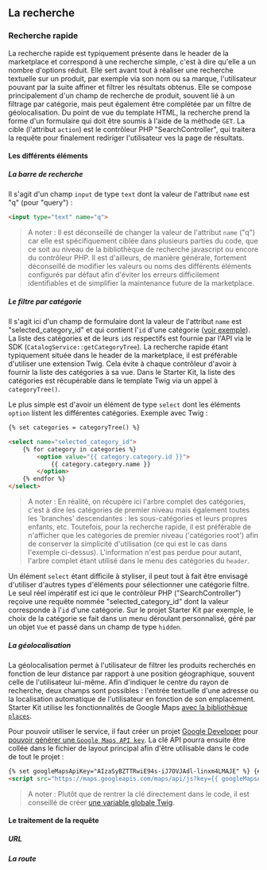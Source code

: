 ## La recherche


### Recherche rapide

La recherche rapide est typiquement présente dans le header de la marketplace et correspond à une recherche simple, c'est à dire qu'elle a un nombre d'options réduit.
Elle sert avant tout à réaliser une recherche textuelle sur un produit, par exemple via son nom ou sa marque, l'utilisateur pouvant par la suite affiner et filtrer les résultats obtenus.
Elle se compose principalement d'un champ de recherche de produit, souvent lié à un filtrage par catégorie, mais peut également être complétée par un filtre de géolocalisation.
Du point de vue du template HTML, la recherche prend la forme d'un formulaire qui doit être soumis à l'aide de la méthode `GET`.
La cible (l'attribut `action`) est le contrôleur PHP "SearchController", qui traitera la requête pour finalement rediriger l'utilisateur ves la page de résultats.


#### Les différents éléments

##### La barre de recherche

Il s'agit d'un champ `input` de type `text` dont la valeur de l'attribut `name` est "q" (pour "query") :
```html
<input type="text" name="q">
```

> A noter :
Il est déconseillé de changer la valeur de l'attribut `name` ("q") car elle est spécifiquement ciblée dans plusieurs parties du code, que ce soit au niveau de la bibliothèque de recherche javascript ou encore du contrôleur PHP.
Il est d'ailleurs, de manière générale, fortement déconseillé de modifier les valeurs ou noms des différents éléments configurés par défaut afin d'éviter les erreurs difficilement identifiables et de simplifier la maintenance future de la marketplace. 

##### Le filtre par catégorie

Il s'agit ici d'un champ de formulaire dont la valeur de l'attribut `name` est "selected_category_id" et qui contient l'`id` d'une catégorie ([voir exemple](#category-tree-example)).
La liste des catégories et de leurs `id`s respectifs est fournie par l'API via le SDK (`CatalogService::getCategoryTree`).
La recherche rapide étant typiquement située dans le header de la marketplace, il est préférable d'utiliser une extension Twig. Cela évite à chaque contrôleur d'avoir à fournir la liste des catégories à sa vue.
Dans le Starter Kit, la liste des catégories est récupérable dans le template Twig via un appel à `categoryTree()`. 

Le plus simple est d'avoir un élément de type `select` dont les éléments `option` listent les différentes catégories.
<a name="category-tree-example"></a>Exemple avec Twig :
```html
{% set categories = categoryTree() %}

<select name="selected_category_id">
    {% for category in categories %}
        <option value="{{ category.category.id }}">
            {{ category.category.name }}
        </option>
    {% endfor %}
</select>
```

> A noter :
En réalité, on récupère ici l'arbre complet des catégories, c'est à dire les catégories de premier niveau mais également toutes les 'branches' descendantes : les sous-catégories et leurs propres enfants, etc.
Toutefois, pour la recherche rapide, il est préférable de n'afficher que les catégories de premier niveau ('catégories root') afin de conserver la simplicité d'utilisation (ce qui est le cas dans l'exemple ci-dessus). 
L'information n'est pas perdue pour autant, l'arbre complet étant utilisé dans le menu des catégories du `header`.

Un élément `select` étant difficile à styliser, il peut tout à fait être envisagé d'utiliser d'autres types d'éléments pour sélectionner une catégorie filtre.
Le seul réel impératif est ici que le contrôleur PHP ("SearchController") reçoive une requête nommée "selected_category_id" dont la valeur corresponde à l'`id` d'une catégorie.
Sur le projet Starter Kit par exemple, le choix de la catégorie se fait dans un menu déroulant personnalisé, géré par un objet `Vue` et passé dans un champ de type `hidden`.

##### La géolocalisation

La géolocalisation permet à l'utilisateur de filtrer les produits recherchés en fonction de leur distance par rapport à une position géographique, souvent celle de l'utilisateur lui-même.
Afin d'indiquer le centre du rayon de recherche, deux champs sont possibles : l'entrée textuelle d'une adresse ou la localisation automatique de l'utilisateur en fonction de son emplacement.
Starter Kit utilise les fonctionnalités de Google Maps [avec la bibliothèque `places`](https://developers.google.com/maps/documentation/javascript/places?hl=fr).

Pour pouvoir utiliser le service, il faut créer un projet [Google Developer](https://console.developers.google.com/apis/dashboard) pour [pouvoir générer une `Google Maps API key`](https://support.google.com/googleapi/answer/6158857?hl=fr).
La clé API pourra ensuite être collée dans le fichier de layout principal afin d'être utilisable dans le code de tout le projet :
```html
{% set googleMapsApiKey="AIzaSyBZTTRwiE94s-iJ7OVJAdl-linxm4LMAJE" %} {# demo key #}
<script src="https://maps.googleapis.com/maps/api/js?key={{ googleMapsApiKey }}&libraries=places" async defer></script>
```

> A noter :
Plutôt que de rentrer la clé directement dans le code, il est conseillé de créer [une variable globale Twig](https://symfony.com/doc/current/templating/global_variables.html).

#### Le traitement de la requête

##### URL

##### La route
